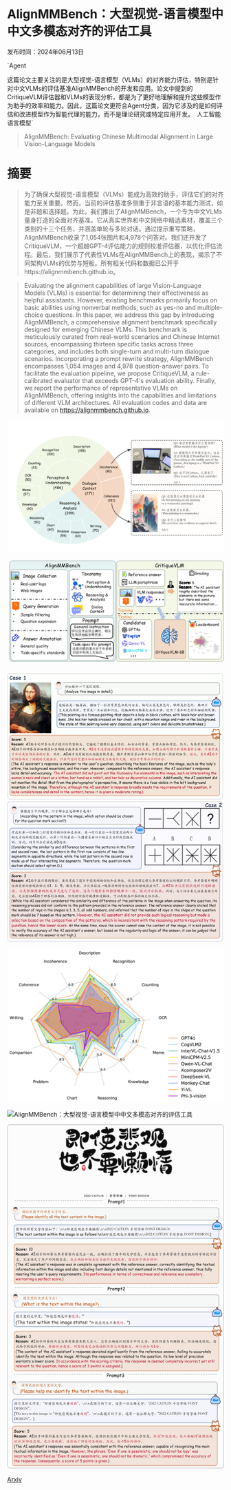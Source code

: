 # AlignMMBench：大型视觉-语言模型中中文多模态对齐的评估工具

发布时间：2024年06月13日

`Agent

这篇论文主要关注的是大型视觉-语言模型（VLMs）的对齐能力评估，特别是针对中文VLMs的评估基准AlignMMBench的开发和应用。论文中提到的CritiqueVLM评估器和VLMs的表现分析，都是为了更好地理解和提升这些模型作为助手的效率和能力。因此，这篇论文更符合Agent分类，因为它涉及的是如何评估和改进模型作为智能代理的能力，而不是理论研究或特定应用开发。` `人工智能` `语言模型`

> AlignMMBench: Evaluating Chinese Multimodal Alignment in Large Vision-Language Models

# 摘要

> 为了确保大型视觉-语言模型（VLMs）能成为高效的助手，评估它们的对齐能力至关重要。然而，当前的评估基准多侧重于非言语的基本能力测试，如是非题和选择题。为此，我们推出了AlignMMBench，一个专为中文VLMs量身打造的全面对齐基准。它从真实世界和中文网络中精选素材，覆盖三个类别的十三个任务，并涵盖单轮与多轮对话。通过提示重写策略，AlignMMBench收录了1,054张图片和4,978个问答对。我们还开发了CritiqueVLM，一个超越GPT-4评估能力的规则校准评估器，以优化评估流程。最后，我们展示了代表性VLMs在AlignMMBench上的表现，揭示了不同架构VLMs的优势与短板。所有相关代码和数据已公开于https://alignmmbench.github.io。

> Evaluating the alignment capabilities of large Vision-Language Models (VLMs) is essential for determining their effectiveness as helpful assistants. However, existing benchmarks primarily focus on basic abilities using nonverbal methods, such as yes-no and multiple-choice questions. In this paper, we address this gap by introducing AlignMMBench, a comprehensive alignment benchmark specifically designed for emerging Chinese VLMs. This benchmark is meticulously curated from real-world scenarios and Chinese Internet sources, encompassing thirteen specific tasks across three categories, and includes both single-turn and multi-turn dialogue scenarios. Incorporating a prompt rewrite strategy, AlignMMBench encompasses 1,054 images and 4,978 question-answer pairs. To facilitate the evaluation pipeline, we propose CritiqueVLM, a rule-calibrated evaluator that exceeds GPT-4's evaluation ability. Finally, we report the performance of representative VLMs on AlignMMBench, offering insights into the capabilities and limitations of different VLM architectures. All evaluation codes and data are available on https://alignmmbench.github.io.

![AlignMMBench：大型视觉-语言模型中中文多模态对齐的评估工具](../../../paper_images/2406.09295/x1.png)

![AlignMMBench：大型视觉-语言模型中中文多模态对齐的评估工具](../../../paper_images/2406.09295/x2.png)

![AlignMMBench：大型视觉-语言模型中中文多模态对齐的评估工具](../../../paper_images/2406.09295/x3.png)

![AlignMMBench：大型视觉-语言模型中中文多模态对齐的评估工具](../../../paper_images/2406.09295/x4.png)

![AlignMMBench：大型视觉-语言模型中中文多模态对齐的评估工具](../../../paper_images/2406.09295/x5.png)

![AlignMMBench：大型视觉-语言模型中中文多模态对齐的评估工具](../../../paper_images/2406.09295/x6.png)

[Arxiv](https://arxiv.org/abs/2406.09295)